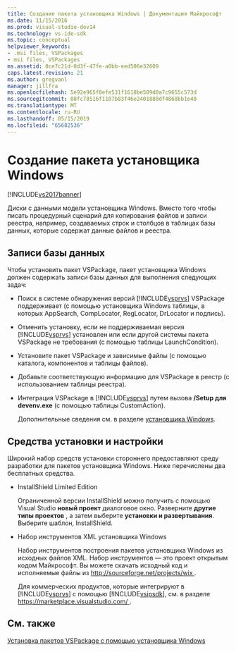 ```yaml
---
title: Создание пакета установщика Windows | Документация Майкрософт
ms.date: 11/15/2016
ms.prod: visual-studio-dev14
ms.technology: vs-ide-sdk
ms.topic: conceptual
helpviewer_keywords:
- .msi files, VSPackages
- msi files, VSPackages
ms.assetid: 0ce7c21d-0d3f-47fe-a0bb-eed506e32609
caps.latest.revision: 21
ms.author: gregvanl
manager: jillfra
ms.openlocfilehash: 5e92e965f0efe531f1618be509d0a7c9655c573d
ms.sourcegitcommit: 08fc78516f1107b83f46e2401888df4868bb1e40
ms.translationtype: MT
ms.contentlocale: ru-RU
ms.lasthandoff: 05/15/2019
ms.locfileid: "65682536"
---
```

# <a name="authoring-a-windows-installer-package"></a>Создание пакета установщика Windows
[!INCLUDE[vs2017banner](../../includes/vs2017banner.md)]

Диски с данными модели установщика Windows. Вместо того чтобы писать процедурный сценарий для копирования файлов и записи реестра, например, создаваемых строк и столбцов в таблицах базы данных, которые содержат данные файлов и реестра.  
  
## <a name="database-entries"></a>Записи базы данных  
 Чтобы установить пакет VSPackage, пакет установщика Windows должен содержать записи базы данных для выполнения следующих задач:  
  
- Поиск в системе обнаружения версий [!INCLUDE[vsprvs](../../includes/vsprvs-md.md)] VSPackage поддерживает (с помощью установщика Windows таблицы, в которых AppSearch, CompLocator, RegLocator, DrLocator и подпись).  
  
- Отменить установку, если не поддерживаемая версия [!INCLUDE[vsprvs](../../includes/vsprvs-md.md)] установлен или если другой системы пакета VSPackage не требования (с помощью таблицы LaunchCondition).  
  
- Установите пакет VSPackage и зависимые файлы (с помощью каталога, компонентов и таблицы файлов).  
  
- Добавьте соответствующую информацию для VSPackage в реестр (с использованием таблицы реестра).  
  
- Интеграция VSPackage в [!INCLUDE[vsprvs](../../includes/vsprvs-md.md)] путем вызова **/Setup для devenv.exe** (с помощью таблицы CustomAction).  
  
  Дополнительные сведения см. в разделе [установщика Windows](https://msdn.microsoft.com/library/cc185688\(VS.85\).aspx).  
  
## <a name="setup-tools"></a>Средства установки и настройки  
 Широкий набор средств установки стороннего предоставляют среду разработки для пакетов установщика Windows. Ниже перечислены два бесплатных средства.  
  
- InstallShield Limited Edition  
  
   Ограниченной версии InstallShield можно получить с помощью Visual Studio **новый проект** диалоговое окно. Разверните **другие типы проектов** , а затем выберите **установки и развертывания**. Выберите шаблон, InstallShield.  
  
- Набор инструментов XML установщика Windows  
  
   Набор инструментов построения пакетов установщика Windows из исходных файлов XML. Набор инструментов — это проект открытым кодом Майкрософт. Вы можете скачать исходный код и исполняемые файлы из [ http://sourceforge.net/projects/wix ](http://sourceforge.net/projects/wix).  
  
  Для коммерческих продуктов, которые интегрируют в [!INCLUDE[vsprvs](../../includes/vsprvs-md.md)] с помощью [!INCLUDE[vsipsdk](../../includes/vsipsdk-md.md)], см. в разделе [ https://marketplace.visualstudio.com/ ](https://marketplace.visualstudio.com/).  
  
## <a name="see-also"></a>См. также  
 [Установка пакетов VSPackage с помощью установщика Windows](../../extensibility/internals/installing-vspackages-with-windows-installer.md)
